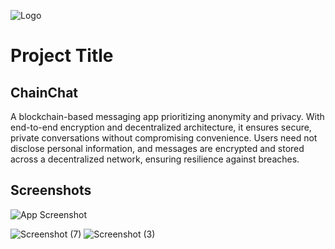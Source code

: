 
![Logo](https://imgs.search.brave.com/pGYCRXmNMOhSjXxNyPZENRNInCeMdErzTf6nXAtwyq0/rs:fit:860:0:0/g:ce/aHR0cHM6Ly90My5m/dGNkbi5uZXQvanBn/LzA0Lzg5LzQ4LzY2/LzM2MF9GXzQ4OTQ4/NjY0NF85Ujd1THMy/WDdHWXpBcTdhYzBZ/ck1oQXlzZDZsSXNr/SC5qcGc)


# Project Title

## ChainChat

A blockchain-based messaging app prioritizing anonymity and privacy. With end-to-end encryption and decentralized architecture, it ensures secure, private conversations without compromising convenience. Users need not disclose personal information, and messages are encrypted and stored across a decentralized network, ensuring resilience against breaches.

## Screenshots

![App Screenshot](https://via.placeholder.com/468x300?text=App+Screenshot+Here)

![Screenshot (7)](https://github.com/sanskar-sudo/ChainChat/assets/129141264/685b7d06-bc0a-4f55-8fe4-01e36a198282)
![Screenshot (3)](https://github.com/sanskar-sudo/ChainChat/assets/129141264/89af52be-e304-4b58-9b4c-60aa8799ec44)

